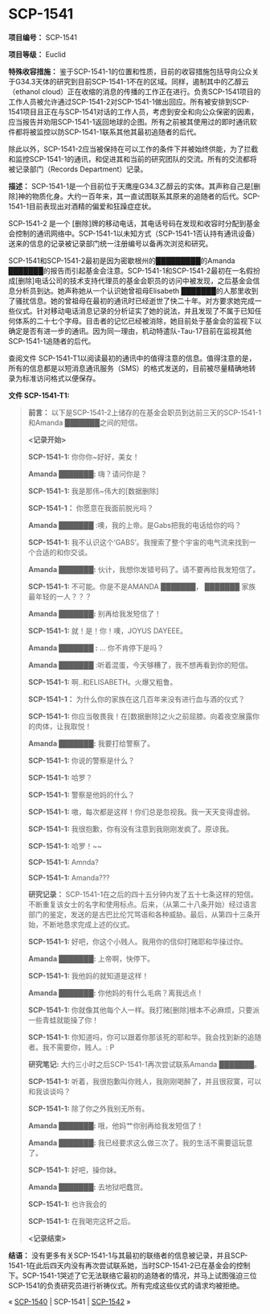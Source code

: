 # SCP-1541
                        


**项目编号：** SCP-1541

**项目等级：** Euclid

**特殊收容措施：** 鉴于SCP-1541-1的位置和性质，目前的收容措施包括导向公众关于G34.3天体的研究到目前SCP-1541-1不在的区域。同样，遏制其中的乙醇云（ethanol cloud）正在收缩的消息的传播的工作正在进行。负责SCP-1541项目的工作人员被允许通过SCP-1541-2对SCP-1541-1做出回应。所有被安排到SCP-1541项目且正在与SCP-1541对话的工作人员，考虑到安全和向公众保密的因素，应当报告并劝阻SCP-1541-1返回地球的企图。所有之前被其使用过的即时通讯软件都将被监控以防SCP-1541-1联系其他其最初追随者的后代。

除此以外，SCP-1541-2应当被保持在可以工作的条件下并被始终供能，为了拦截和监控SCP-1541-1的通讯，和促进其和当前的研究团队的交流。所有的交流都将被记录部门（Records Department）记录。

**描述：** SCP-1541-1是一个目前位于天鹰座G34.3乙醇云的实体。其声称自己是[删除]神的物质化身。大约一百年来，其一直试图联系其原来的追随者的后代。SCP-1541-1目前表现出对酒精的偏爱和狂躁症症状。

SCP-1541-2 是一个 [删除]牌的移动电话，其电话号码在发现和收容时分配到基金会控制的通讯网络中。SCP-1541-1以未知方式（SCP-1541-1否认持有通讯设备）送来的信息的记录被记录部门统一注册编号以备再次浏览和研究。

SCP-1541和SCP-1541-2最初是因为密歇根州的█████████的Amanda ███████的报告而引起基金会注意。SCP-1541-1和SCP-1541-2最初在一名假扮成[删除]电话公司的技术支持代理员的基金会职员的访问中被发现，之后基金会信息分析员到达。她声称她从一个认识她曾祖母Elisabeth ███████的人那里收到了骚扰信息。她的曾祖母在最初的通讯时已经逝世了快二十年。对方要求她完成一些仪式。针对移动电话消息记录的分析证实了她的说法，并且发现了不属于已知任何体系的二十七个字母。目击者的记忆已经被消除，她目前处于基金会的监视下以确定是否有进一步的通讯。因为同一理由，机动特遣队-Tau-17目前在监视其他SCP-1541-1追随者的后代。

查阅文件 SCP-1541-T1以阅读最初的通讯中的值得注意的信息。值得注意的是，所有的信息都是以短消息通讯服务（SMS）的格式发送的，目前被尽量精确地转录为标准访问格式以便保存。

**文件 SCP-1541-T1:** 


> **前言：** 以下是SCP-1541-2上储存的在基金会职员到达前三天的SCP-1541-1和Amanda ███████之间的短信。
> 
> **<记录开始>** 
> 
> **SCP-1541-1:** 你你你~好好，美女！
> 
> **Amanda ███████:** 嗨？请问你是？
> 
> **SCP-1541-1:** 我是那伟~伟大的[数据删除]
> 
> **SCP-1541-1：** 你愿意在我面前脱光吗？
> 
> **Amanda ███████** :噢，我的上帝。是Gabs把我的电话给你的吗？
> 
> **SCP-1541-1:** 我不认识这个‘GABS’。我搜索了整个宇宙的电气流来找到一个合适的和你交谈。
> 
> **Amanda ███████:** 伙计，我想你发错号码了。请不要再给我发短信了。
> 
> **SCP-1541-1:** 不可能。你是不是AMANDA ███████， ███████ 家族最年轻的一人？？？
> 
> **Amanda ███████:** 别再给我发短信了！
> 
> **SCP-1541-1:** 就！是！你！噢，JOYUS DAYEEE。
> 
> **Amanda ███████ :** … 你不肯停下是吗？
> 
> **Amanda ███████**  :听着混蛋，今天够糟了，我不想再看到你的短信。
> 
> **SCP-1541-1:** 啊..和ELISABETH。火爆又粗鲁。
> 
> **SCP-1541-1：** 为什么你的家族在这几百年来没有进行血与酒的仪式？
> 
> **SCP-1541-1:** 你应当敬畏我！在[数据删除]之火之前屈膝。向着夜空展露你的肉体，让我取悦！
> 
> **Amanda ███████:** 我要打给警察了。
> 
> **SCP-1541-1:** 你说的警察是什么？
> 
> **SCP-1541-1:** 哈罗？
> 
> **SCP-1541-1:** 警察是他妈的什么？
> 
> **SCP-1541-1:** 嗷，每次都是这样！你们总是忽视我。我一天天变得虚弱。
> 
> **SCP-1541-1:** 我很抱歉，你有没有注意到我刚刚发疯了。原谅我。
> 
> **SCP-1541-1:** 哈罗！~~
> 
> **SCP-1541-1:**  Amnda?
> 
> **SCP-1541-1:**  Amanda???
> 
> **研究记录：**  SCP-1541-1在之后的四十五分钟内发了五十七条这样的短信。不断重复该女士的名字和使用标点。后来，（从第二十八条开始）经过语言部门的鉴定，发送的是古巴比伦咒骂语和各种威胁。最后，从第四十三条开始，不断地恳求完成上述的仪式。
> 
> **SCP-1541-1:** 好吧，你这个小贱人。我用你的信仰打赌耶和华操过你。
> 
> **Amanda ███████:** 上帝啊，快停下。
> 
> **SCP-1541-1:** 我他妈的就知道是这样！
> 
> **Amanda ███████:** 你他妈的有什么毛病？离我远点！
> 
> **SCP-1541-1:** 你就像其他每个人一样。我打赌[删除]根本不必麻烦，只要派一些青蛙就能操了你！
> 
> **SCP-1541-1:** 你知道吗，你可以跟着你那该死的耶和华。我会找到新的追随者。我不需要你，贱人。: P
> 
> **研究笔记:** 大约三小时之后SCP-1541-1再次尝试联系Amanda ███████。
> 
> **SCP-1541-1:** 听着，我很抱歉叫你贱人，我刚刚喝醉了，并且很寂寞，可以和我谈谈吗？
> 
> **SCP-1541-1:** 除了你之外我别无所有。
> 
> **Amanda ███████:** 哦，他妈艹你别再给我发短信了！
> 
> **Amanda ███████:** 我已经要求这么做三次了。我的生活不需要這玩意了。
> 
> **SCP-1541-1:** 好吧，操你妹。
> 
> **Amanda ███████:** 去地狱吧蠢货。
> 
> **SCP-1541-1:** 也许我会的
> 
> **SCP-1541-1:** 在我喝完这杯之后。
> 
> **<记录结束>** 
> 

**结语：** 没有更多有关SCP-1541-1与其最初的联络者的信息被记录，并且SCP-1541-1在此后四天内没有再次尝试联系她，当时SCP-1541-2已在基金会的控制下。SCP-1541-1哭述了它无法联络它最初的追随者的情况，并马上试图强迫三位SCP-1541的负责研究员进行祈祷仪式。所有完成这些仪式的请求均被拒绝。



« [SCP-1540](/scp-1540) | SCP-1541 | [SCP-1542](/scp-1542) »





                    